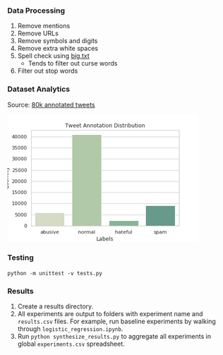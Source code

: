 ### Data Processing 
1. Remove mentions
2. Remove URLs
3. Remove symbols and digits
4. Remove extra white spaces
5. Spell check using [big.txt](https://norvig.com/big.txt)
   * Tends to filter out curse words 
6. Filter out stop words 

### Dataset Analytics 
Source: [80k annotated tweets](http://www.aclweb.org/anthology/N16-2013)

![Screenshot](plots/tweet_distribution_total.png)

### Testing 
`python -m unittest -v tests.py`

### Results

1. Create a results directory. 
2. All experiments are output to folders with experiment name and `results.csv` files. For example, run baseline experiments by walking through `logistic_regression.ipynb`. 
3. Run `python synthesize_results.py` to aggregate all experiments in global `experiments.csv` spreadsheet. 
